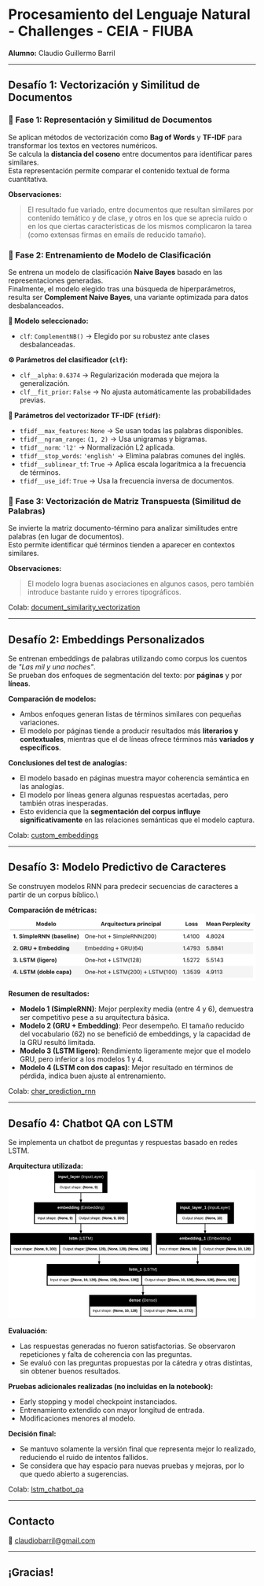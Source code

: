 # Procesamiento del Lenguaje Natural - Challenges - CEIA - FIUBA

**Alumno:** Claudio Guillermo Barril

---

## Desafío 1: Vectorización y Similitud de Documentos

### 🔹 Fase 1: Representación y Similitud de Documentos

Se aplican métodos de vectorización como **Bag of Words** y **TF-IDF** para transformar los textos en vectores numéricos.\
Se calcula la **distancia del coseno** entre documentos para identificar pares similares.\
Esta representación permite comparar el contenido textual de forma cuantitativa.

**Observaciones:**
> El resultado fue variado, entre documentos que resultan similares por contenido temático y de clase, y otros en los que se aprecia ruido o en los que ciertas características de los mismos complicaron la tarea (como extensas firmas en emails de reducido tamaño).


### 🔹 Fase 2: Entrenamiento de Modelo de Clasificación

Se entrena un modelo de clasificación **Naive Bayes** basado en las representaciones generadas.\
Finalmente, el modelo elegido tras una búsqueda de hiperparámetros, resulta ser **Complement Naive Bayes**, una variante optimizada para datos desbalanceados.

**🔎 Modelo seleccionado:**
- `clf`: `ComplementNB()` → Elegido por su robustez ante clases desbalanceadas.

**⚙️ Parámetros del clasificador (`clf`):**
- `clf__alpha`: `0.6374` → Regularización moderada que mejora la generalización.
- `clf__fit_prior`: `False` → No ajusta automáticamente las probabilidades previas.

**📝 Parámetros del vectorizador TF-IDF (`tfidf`):**
- `tfidf__max_features`: `None` → Se usan todas las palabras disponibles.
- `tfidf__ngram_range`: `(1, 2)` → Usa unigramas y bigramas.
- `tfidf__norm`: `'l2'` → Normalización L2 aplicada.
- `tfidf__stop_words`: `'english'` → Elimina palabras comunes del inglés.
- `tfidf__sublinear_tf`: `True` → Aplica escala logarítmica a la frecuencia de términos.
- `tfidf__use_idf`: `True` → Usa la frecuencia inversa de documentos.

### 🔹 Fase 3: Vectorización de Matriz Transpuesta (Similitud de Palabras)

Se invierte la matriz documento-término para analizar similitudes entre palabras (en lugar de documentos).\
Esto permite identificar qué términos tienden a aparecer en contextos similares.

**Observaciones:**
> El modelo logra buenas asociaciones en algunos casos, pero también introduce bastante ruido y errores tipográficos.

Colab: [document_similarity_vectorization](https://colab.research.google.com/github/claudiobarril/pln1_17co2024/blob/main/Desafio_1.ipynb)

---

## Desafío 2: Embeddings Personalizados

Se entrenan embeddings de palabras utilizando como corpus los cuentos de *"Las mil y una noches"*.\
Se prueban dos enfoques de segmentación del texto: por **páginas** y por **líneas**.

**Comparación de modelos:**
- Ambos enfoques generan listas de términos similares con pequeñas variaciones.
- El modelo por páginas tiende a producir resultados más **literarios y contextuales**, mientras que el de líneas ofrece términos más **variados y específicos**.

**Conclusiones del test de analogías:**
- El modelo basado en páginas muestra mayor coherencia semántica en las analogías.
- El modelo por líneas genera algunas respuestas acertadas, pero también otras inesperadas.
- Esto evidencia que la **segmentación del corpus influye significativamente** en las relaciones semánticas que el modelo captura.

Colab: [custom_embeddings](https://colab.research.google.com/github/claudiobarril/pln1_17co2024/blob/main/Desafio_2.ipynb)

---

## Desafío 3: Modelo Predictivo de Caracteres

Se construyen modelos RNN para predecir secuencias de caracteres a partir de un corpus bíblico.\

**Comparación de métricas:**\
![img.png](./images/modelos_desafio_3.png)

**Resumen de resultados:**
- **Modelo 1 (SimpleRNN)**: Mejor perplexity media (entre 4 y 6), demuestra ser competitivo pese a su arquitectura básica.
- **Modelo 2 (GRU + Embedding)**: Peor desempeño. El tamaño reducido del vocabulario (62) no se benefició de embeddings, y la capacidad de la GRU resultó limitada.
- **Modelo 3 (LSTM ligero)**: Rendimiento ligeramente mejor que el modelo GRU, pero inferior a los modelos 1 y 4.
- **Modelo 4 (LSTM con dos capas)**: Mejor resultado en términos de pérdida, indica buen ajuste al entrenamiento.

Colab: [char_prediction_rnn](https://colab.research.google.com/github/claudiobarril/pln1_17co2024/blob/main/Desafio_3.ipynb)

---

## Desafío 4: Chatbot QA con LSTM

Se implementa un chatbot de preguntas y respuestas basado en redes LSTM.

**Arquitectura utilizada:**\
![img.png](images/arquitectura_desafio_4.png)

**Evaluación:**
- Las respuestas generadas no fueron satisfactorias. Se observaron repeticiones y falta de coherencia con las preguntas.
- Se evaluó con las preguntas propuestas por la cátedra y otras distintas, sin obtener buenos resultados.

**Pruebas adicionales realizadas (no incluidas en la notebook):**
- Early stopping y model checkpoint instanciados.
- Entrenamiento extendido con mayor longitud de entrada.
- Modificaciones menores al modelo.

**Decisión final:**
- Se mantuvo solamente la versión final que representa mejor lo realizado, reduciendo el ruido de intentos fallidos.
- Se considera que hay espacio para nuevas pruebas y mejoras, por lo que quedo abierto a sugerencias.

Colab: [lstm_chatbot_qa](https://colab.research.google.com/github/claudiobarril/pln1_17co2024/blob/main/Desafio_4.ipynb)

---

## Contacto
📧 claudiobarril@gmail.com

---

## ¡Gracias!
